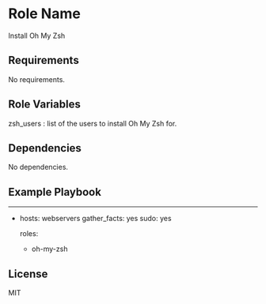 Role Name
=========

Install Oh My Zsh

Requirements
------------

No requirements.

Role Variables
--------------

zsh_users : list of the users to install Oh My Zsh for.

Dependencies
------------

No dependencies.

Example Playbook
----------------

---

- hosts: webservers
  gather_facts: yes
  sudo: yes

  roles:
    - oh-my-zsh

License
-------

MIT
